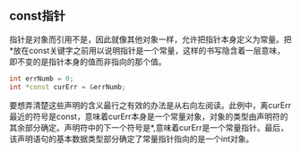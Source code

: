 ## const指针
指针是对象而引用不是，因此就像其他对象一样，允许把指针本身定义为常量。把*放在const关键字之前用以说明指针是一个常量，这样的书写隐含着一层意味，即不变的是指针本身的值而非指向的那个值。
```C++
int errNumb = 0;
int *const curErr = &errNumb;
```

要想弄清楚这些声明的含义最行之有效的办法是从右向左阅读。此例中，离curErr最近的符号是const，意味着curErr本身是一个常量对象，对象的类型由声明符的其余部分确定。声明符中的下一个符号是\*,意味着curErr是一个常量指针。最后，该声明语句的基本数据类型部分确定了常量指针指向的是一个int对象。
